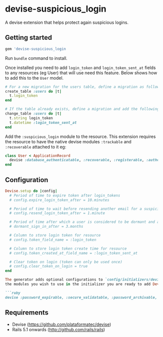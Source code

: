 # devise-suspicious_login

A devise extension that helps protect again suspicious logins.

## Getting started

```ruby
gem 'devise-suspicious_login
```

Run `bundle` command to install.

Once installed you need to add `login_token` and `login_token_sent_at` fields to any resources (eg User) that will use need this feature. Below shows how to add this to the `User` model.

```ruby
# For a new migration for the users table, define a migration as follows:
create_table :users do |t|
  t.login_token
end
```

```ruby
# If the table already exists, define a migration and add the following:
change_table :users do |t|
  t.string login_token
  t.datetime :login_token_sent_at
end
```

Add the `:suspicious_login` module to the resource.
This extension requires the resource to have the native devise modules `:trackable` and `:recoverable` attached to it eg:

```ruby
class User < ApplicationRecord
  devise :database_authenticatable, :recoverable, :registerable, :authenticatable, :trackable, :suspicious_login
end
```

## Configuration

```ruby
Devise.setup do |config|
  # Period of time to expire token after login_tokens
  # config.expire_login_token_after = 10.minutes

  # Period of time to wait before resending another email for a suspicious login
  # config.resend_login_token_after = 1.minute

  # Period of time after which a user is considered to be dormant and a login treated as suspicious
  # dormant_sign_in_after = 3.months

  # Column to store login token for resource
  # config.token_field_name = :login_token

  # Column to store login token create time for resource
  # config.token_created_at_field_name = :login_token_sent_at

  # Clear token on login (token can only be used once)
  # config.clear_token_on_login = true
end

The generator adds optional configurations to `config/initializers/devise-security.rb`. Enable
the modules you wish to use in the initializer you are ready to add Devise Security modules on top of Devise modules to any of your Devise models:

```ruby
devise :password_expirable, :secure_validatable, :password_archivable, :session_limitable, :expirable
```

## Requirements

* Devise (https://github.com/plataformatec/devise)
* Rails 5.1 onwards (http://github.com/rails/rails)
